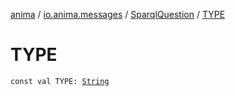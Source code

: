 [anima](../../index.md) / [io.anima.messages](../index.md) / [SparqlQuestion](index.md) / [TYPE](./-t-y-p-e.md)

# TYPE

`const val TYPE: `[`String`](https://kotlinlang.org/api/latest/jvm/stdlib/kotlin/-string/index.html)